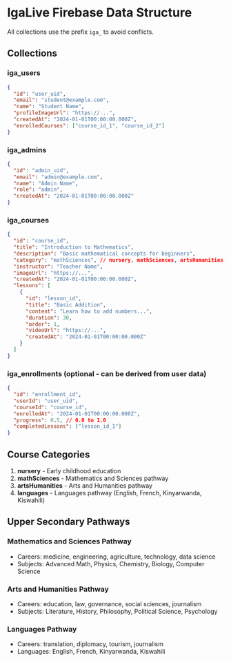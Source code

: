 # IgaLive Firebase Data Structure

All collections use the prefix `iga_` to avoid conflicts.

## Collections

### iga_users
```json
{
  "id": "user_uid",
  "email": "student@example.com",
  "name": "Student Name",
  "profileImageUrl": "https://...",
  "createdAt": "2024-01-01T00:00:00.000Z",
  "enrolledCourses": ["course_id_1", "course_id_2"]
}
```

### iga_admins
```json
{
  "id": "admin_uid",
  "email": "admin@example.com", 
  "name": "Admin Name",
  "role": "admin",
  "createdAt": "2024-01-01T00:00:00.000Z"
}
```

### iga_courses
```json
{
  "id": "course_id",
  "title": "Introduction to Mathematics",
  "description": "Basic mathematical concepts for beginners",
  "category": "mathSciences", // nursery, mathSciences, artsHumanities, languages
  "instructor": "Teacher Name",
  "imageUrl": "https://...",
  "createdAt": "2024-01-01T00:00:00.000Z",
  "lessons": [
    {
      "id": "lesson_id",
      "title": "Basic Addition",
      "content": "Learn how to add numbers...",
      "duration": 30,
      "order": 1,
      "videoUrl": "https://...",
      "createdAt": "2024-01-01T00:00:00.000Z"
    }
  ]
}
```

### iga_enrollments (optional - can be derived from user data)
```json
{
  "id": "enrollment_id",
  "userId": "user_uid",
  "courseId": "course_id", 
  "enrolledAt": "2024-01-01T00:00:00.000Z",
  "progress": 0.5, // 0.0 to 1.0
  "completedLessons": ["lesson_id_1"]
}
```

## Course Categories

1. **nursery** - Early childhood education
2. **mathSciences** - Mathematics and Sciences pathway 
3. **artsHumanities** - Arts and Humanities pathway
4. **languages** - Languages pathway (English, French, Kinyarwanda, Kiswahili)

## Upper Secondary Pathways

### Mathematics and Sciences Pathway
- Careers: medicine, engineering, agriculture, technology, data science
- Subjects: Advanced Math, Physics, Chemistry, Biology, Computer Science

### Arts and Humanities Pathway  
- Careers: education, law, governance, social sciences, journalism
- Subjects: Literature, History, Philosophy, Political Science, Psychology

### Languages Pathway
- Careers: translation, diplomacy, tourism, journalism
- Languages: English, French, Kinyarwanda, Kiswahili
